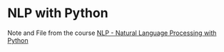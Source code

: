 # NLP with Python

Note and File from the course [NLP - Natural Language Processing with Python](https://www.udemy.com/course/nlp-natural-language-processing-with-python/)